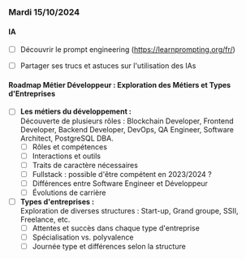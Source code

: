 ### Mardi 15/10/2024

#### IA

- [ ] Découvrir le prompt engineering (https://learnprompting.org/fr/)
- [ ] Partager ses trucs et astuces sur l'utilisation des IAs


#### Roadmap Métier Développeur : Exploration des Métiers et Types d'Entreprises

- [ ] **Les métiers du développement :**  
  Découverte de plusieurs rôles : Blockchain Developer, Frontend Developer, Backend Developer, DevOps, QA Engineer, Software Architect, PostgreSQL DBA.
  - [ ] Rôles et compétences
  - [ ] Interactions et outils
  - [ ] Traits de caractère nécessaires
  - [ ] Fullstack : possible d'être compétent en 2023/2024 ?
  - [ ] Différences entre Software Engineer et Développeur
  - [ ] Évolutions de carrière

- [ ] **Types d'entreprises :**  
  Exploration de diverses structures : Start-up, Grand groupe, SSII, Freelance, etc.
  - [ ] Attentes et succès dans chaque type d'entreprise
  - [ ] Spécialisation vs. polyvalence
  - [ ] Journée type et différences selon la structure
